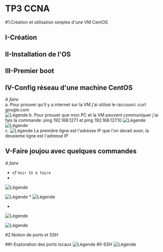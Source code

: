 # TP3 CCNA
#1.Création et utilisation simples d'une VM CentOS
## I-Création
## II-Installation de l'OS
## III-Premier boot
## IV-Config réseau d'une machine CentOS

   *A faire*  
   a. Pour prouver qu'il y a internet sur la VM j'ai utilisé le raccourci :curl google.com  
   ![Légende](IMG1.PNG)
   b. Pour prouver que mon PC et la VM peuvent communiquer j'ai fais la commande: ping 192.168.127.1 et ping 192.168.127.10
   ![Légende](IMG2.PNG)
   ![Légende](IMG3.PNG)  
   c.  ![Légende](IMG4.PNG)
   La première ligne est l'adresse IP que l'on devait avoir, la deuxieme ligne est l'adresse IP
   
## V-Faire joujou avec quelques commandes
   *A faire*  
   * cf `Voir IV à faire`  
   * 
   ![Légende](IMG4_1.PNG)
   
   ![Légende](IMG5_1.PNG)
   *
   ![Légende](IMG6.PNG)
  
   *
   ![Légende](IMG7.PNG)
   
   ![Légende](IMG8.PNG)
   
   #2.Notion de ports et SSH
   
  ##I-Exploration des ports locaux
  ![Légende](IMG9.PNG)
  #II-SSH
  ![Légende](IMG10.PNG)